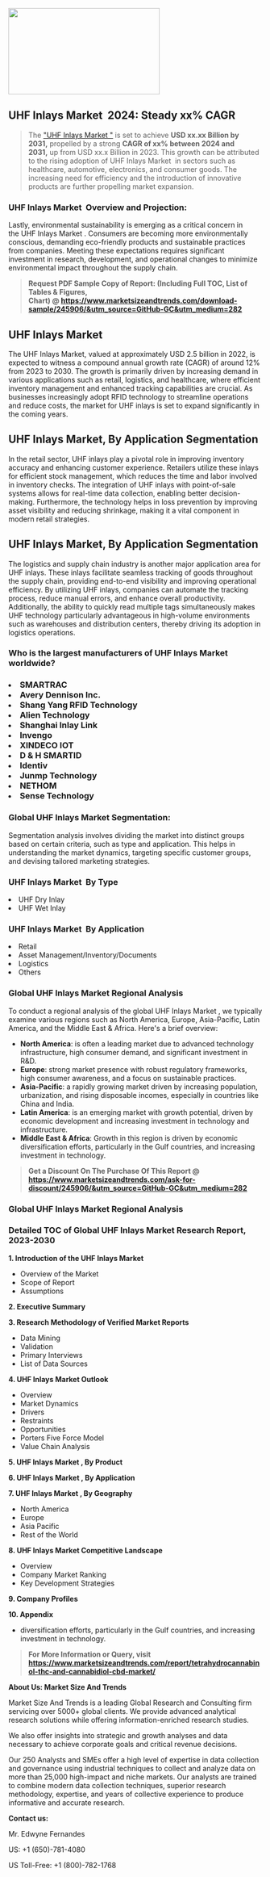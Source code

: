 <p><img class="alignnone size-medium wp-image-20088" src="https://ffe5etoiles.com/wp-content/uploads/2024/12/MST1-300x171.png" alt="" width="300" height="171" /></p><h2 id="ember46" class="ember-view reader-text-block__heading-2">UHF Inlays Market &nbsp;2024: Steady&nbsp;xx% CAGR</h2><blockquote id="ember47" class="ember-view reader-text-block__blockquote">The&nbsp;<a class="app-aware-link " href="https://www.marketsizeandtrends.com/download-sample/245906/&utm_source=GitHub-GC&utm_medium=282" target="_blank" data-test-app-aware-link="">"UHF Inlays Market "</a>&nbsp;is set to achieve&nbsp;<strong>USD&nbsp;xx.xx&nbsp;Billion by 2031,</strong>&nbsp;propelled by a strong&nbsp;<strong>CAGR of&nbsp;xx% between 2024 and 2031,</strong>&nbsp;up from USD xx.x Billion in 2023. This growth can be attributed to the rising adoption of&nbsp;UHF Inlays Market &nbsp;in sectors such as healthcare, automotive, electronics, and consumer goods. The increasing need for efficiency and the introduction of innovative products are further propelling market expansion.</blockquote><h3 id="ember48" class="ember-view reader-text-block__heading-3">UHF Inlays Market &nbsp;Overview and Projection:</h3><p id="ember49" class="ember-view reader-text-block__paragraph">Lastly, environmental sustainability is emerging as a critical concern in the&nbsp;UHF Inlays Market . Consumers are becoming more environmentally conscious, demanding eco-friendly products and sustainable practices from companies. Meeting these expectations requires significant investment in research, development, and operational changes to minimize environmental impact throughout the supply chain.</p><blockquote id="ember50" class="ember-view reader-text-block__blockquote"><strong>Request PDF Sample Copy of Report: (Including Full TOC, List of Tables &amp; Figures, Chart)&nbsp;@&nbsp;<strong><a href="https://www.marketsizeandtrends.com/download-sample/245906/&utm_source=GitHub-GC&utm_medium=282" target="_blank">https://www.marketsizeandtrends.com/download-sample/245906/&utm_source=GitHub-GC&utm_medium=282</a></strong></strong></blockquote><h3 class=""> <h2>UHF Inlays Market</h2><p>The UHF Inlays Market, valued at approximately USD 2.5 billion in 2022, is expected to witness a compound annual growth rate (CAGR) of around 12% from 2023 to 2030. The growth is primarily driven by increasing demand in various applications such as retail, logistics, and healthcare, where efficient inventory management and enhanced tracking capabilities are crucial. As businesses increasingly adopt RFID technology to streamline operations and reduce costs, the market for UHF inlays is set to expand significantly in the coming years.</p><h2>UHF Inlays Market, By Application Segmentation</h2><p>In the retail sector, UHF inlays play a pivotal role in improving inventory accuracy and enhancing customer experience. Retailers utilize these inlays for efficient stock management, which reduces the time and labor involved in inventory checks. The integration of UHF inlays with point-of-sale systems allows for real-time data collection, enabling better decision-making. Furthermore, the technology helps in loss prevention by improving asset visibility and reducing shrinkage, making it a vital component in modern retail strategies.</p><h2>UHF Inlays Market, By Application Segmentation</h2><p>The logistics and supply chain industry is another major application area for UHF inlays. These inlays facilitate seamless tracking of goods throughout the supply chain, providing end-to-end visibility and improving operational efficiency. By utilizing UHF inlays, companies can automate the tracking process, reduce manual errors, and enhance overall productivity. Additionally, the ability to quickly read multiple tags simultaneously makes UHF technology particularly advantageous in high-volume environments such as warehouses and distribution centers, thereby driving its adoption in logistics operations.</p></h3><h3 id="" class="">Who is the largest manufacturers of&nbsp;UHF Inlays Market worldwide?</h3><h3 class=""></Li><Li>SMARTRAC</Li><Li> Avery Dennison Inc.</Li><Li> Shang Yang RFID Technology</Li><Li> Alien Technology</Li><Li> Shanghai Inlay Link</Li><Li> Invengo</Li><Li> XINDECO IOT</Li><Li> D & H SMARTID</Li><Li> Identiv</Li><Li> Junmp Technology</Li><Li> NETHOM</Li><Li> Sense Technology</h3><h3 id="ember53" class="ember-view reader-text-block__heading-3">Global&nbsp;UHF Inlays Market Segmentation:</h3><p id="ember54" class="ember-view reader-text-block__paragraph">Segmentation analysis involves dividing the market into distinct groups based on certain criteria, such as type and application. This helps in understanding the market dynamics, targeting specific customer groups, and devising tailored marketing strategies.</p><h3 id="" class="">UHF Inlays Market &nbsp;By Type</h3><p></Li><Li>UHF Dry Inlay</Li><Li> UHF Wet Inlay</p><h3 id="" class="">UHF Inlays Market &nbsp;By Application</h3><p class=""></Li><Li>Retail</Li><Li> Asset Management/Inventory/Documents</Li><Li> Logistics</Li><Li> Others</p><h3 id="ember62" class="ember-view reader-text-block__heading-3">Global UHF Inlays Market Regional Analysis</h3><p id="ember63" class="ember-view reader-text-block__paragraph">To conduct a regional analysis of the global UHF Inlays Market , we typically examine various regions such as North America, Europe, Asia-Pacific, Latin America, and the Middle East &amp; Africa. Here's a brief overview:</p><ul><li><strong>North America</strong>: is often a leading market due to advanced technology infrastructure, high consumer demand, and significant investment in R&amp;D.</li><li><strong>Europe</strong>: strong market presence with robust regulatory frameworks, high consumer awareness, and a focus on sustainable practices.</li><li><strong>Asia-Pacific</strong>: a rapidly growing market driven by increasing population, urbanization, and rising disposable incomes, especially in countries like China and India.</li><li><strong>Latin America</strong>: is an emerging market with growth potential, driven by economic development and increasing investment in technology and infrastructure.</li><li><strong>Middle East &amp; Africa</strong>: Growth in this region is driven by economic diversification efforts, particularly in the Gulf countries, and increasing investment in technology.</li></ul><blockquote id="ember61" class="ember-view reader-text-block__blockquote"><strong>Get a Discount On The Purchase Of This Report @ <strong><a href="https://html-cleaner.com/" target="">https://www.marketsizeandtrends.com/ask-for-discount/245906/&utm_source=GitHub-GC&utm_medium=282</a></strong></strong></blockquote><h3 id="ember62" class="ember-view reader-text-block__heading-3">Global UHF Inlays Market Regional Analysis</h3><h3 id="" class="">Detailed TOC of Global UHF Inlays Market Research Report, 2023-2030</h3><p id="" class=""><strong>1. Introduction of the UHF Inlays Market </strong></p><ul><li>Overview of the Market</li><li>Scope of Report</li><li>Assumptions</li></ul><p id="" class=""><strong>2. Executive Summary</strong></p><p id="" class=""><strong>3. Research Methodology of Verified Market Reports</strong></p><ul><li>Data Mining</li><li>Validation</li><li>Primary Interviews</li><li>List of Data Sources</li></ul><p id="" class=""><strong>4. UHF Inlays Market Outlook</strong></p><ul><li>Overview</li><li>Market Dynamics</li><li>Drivers</li><li>Restraints</li><li>Opportunities</li><li>Porters Five Force Model</li><li>Value Chain Analysis</li></ul><p id="" class=""><strong>5. UHF Inlays Market , By Product</strong></p><p id="" class=""><strong>6. UHF Inlays Market , By Application</strong></p><p id="" class=""><strong>7. UHF Inlays Market , By Geography</strong></p><ul><li>North America</li><li>Europe</li><li>Asia Pacific</li><li>Rest of the World</li></ul><p id="" class=""><strong>8. UHF Inlays Market Competitive Landscape</strong></p><ul><li>Overview</li><li>Company Market Ranking</li><li>Key Development Strategies</li></ul><p id="" class=""><strong>9. Company Profiles</strong></p><p id="" class=""><strong>10. Appendix</strong></p><ul><li>diversification efforts, particularly in the Gulf countries, and increasing investment in technology.</li></ul><blockquote id="ember65" class="ember-view reader-text-block__blockquote"><strong>For More Information or Query, visit <strong><strong><a href="https://html-cleaner.com/" target="">https://www.marketsizeandtrends.com/report/tetrahydrocannabinol-thc-and-cannabidiol-cbd-market/</a></strong></strong></strong></blockquote><p id="" class=""><strong>About Us: Market Size And Trends</strong></p><p id="" class="">Market Size And Trends is a leading Global Research and Consulting firm servicing over 5000+ global clients. We provide advanced analytical research solutions while offering information-enriched research studies.</p><p id="" class="">We also offer insights into strategic and growth analyses and data necessary to achieve corporate goals and critical revenue decisions.</p><p id="" class="">Our 250 Analysts and SMEs offer a high level of expertise in data collection and governance using industrial techniques to collect and analyze data on more than 25,000 high-impact and niche markets. Our analysts are trained to combine modern data collection techniques, superior research methodology, expertise, and years of collective experience to produce informative and accurate research.</p><p id="" class=""><strong>Contact us:</strong></p><p id="" class="">Mr. Edwyne Fernandes</p><p id="" class="">US: +1 (650)-781-4080</p><p id="" class="">US Toll-Free: +1 (800)-782-1768</p>
